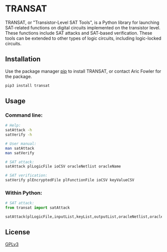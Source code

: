 # TRANSAT

TRANSAT, or "Transistor-Level SAT Tools", is a Python library for launching SAT-related functions 
on digital circuits implemented on the transistor level. These functions include SAT attacks and
SAT-based verification. These tools can be extended to other types of logic circuits, including 
logic-locked circuits.

## Installation

Use the package manager [pip](https://pip.pypa.io/en/stable/) to install TRANSAT, or contact Aric Fowler for the package.

```bash
pip3 install transat
```

## Usage

### Command line:
```bash
# Help:
satAttack -h
satVerify -h

# User manual:
man satAttack
man satVerify

# SAT attack:
satAttack plLogicFile ioCSV oracleNetlist oracleName

# SAT verification:
satVerify plEncryptedFile plFunctionFile ioCSV keyValueCSV
```

### Within Python:
```python
# SAT attack:
from transat import satAttack

satAttack(plLogicFile,inputList,keyList,outputList,oracleNetlist,oracleName)
```

## License

[GPLv3](https://choosealicense.com/licenses/gpl-3.0/)
